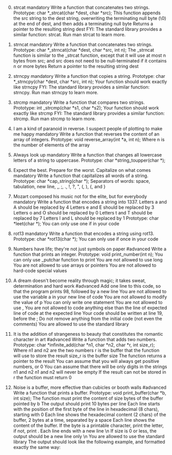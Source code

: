 0. strcat mandatory
Write a function that concatenates two strings.
Prototype: char *_strcat(char *dest, char *src);
This function appends the src string to the dest string, overwriting the
terminating null byte (\0) at the end of dest, and then adds a terminating null
byte
Returns a pointer to the resulting string dest
FYI: The standard library provides a similar function: strcat. Run man strcat to
learn more.
1. strncat mandatory
Write a function that concatenates two strings.
Prototype: char *_strncat(char *dest, char *src, int n);
The _strncat function is similar to the _strcat function, except that
it will use at most n bytes from src; and
src does not need to be null-terminated if it contains n or more bytes
Return a pointer to the resulting string dest
2. strncpy mandatory
Write a function that copies a string.
Prototype: char *_strncpy(char *dest, char *src, int n);
Your function should work exactly like strncpy
FYI: The standard library provides a similar function: strncpy. Run man strncpy
to learn more.
3. strcmp mandatory
Write a function that compares two strings.
Prototype: int _strcmp(char *s1, char *s2);
Your function should work exactly like strcmp
FYI: The standard library provides a similar function: strcmp. Run man strcmp to
learn more.
4. I am a kind of paranoid in reverse. I suspect people of plotting to make me
happy mandatory
Write a function that reverses the content of an array of integers.
Prototype: void reverse_array(int *a, int n);
Where n is the number of elements of the array
5. Always look up mandatory
Write a function that changes all lowercase letters of a string to uppercase.
Prototype: char *string_toupper(char *);
6. Expect the best. Prepare for the worst. Capitalize on what comes mandatory
Write a function that capitalizes all words of a string.
Prototype: char *cap_string(char *);
Separators of words: space, tabulation, new line, ,, ;, ., !, ?,
\", (, ), {, and }
7. Mozart composed his music not for the elite, but for everybody mandatory
Write a function that encodes a string into 1337.
Letters a and A should be replaced by 4
Letters e and E should be replaced by 3
Letters o and O should be replaced by 0
Letters t and T should be replaced by 7
Letters l and L should be replaced by 1
Prototype: char *leet(char *);
You can only use one if in your code
8. rot13 mandatory
Write a function that encodes a string using rot13.
Prototype: char *rot13(char *);
You can only use if once in your code
9. Numbers have life; they're not just symbols on paper #advanced
Write a function that prints an integer.
Prototype: void print_number(int n);
You can only use _putchar function to print
You are not allowed to use long
You are not allowed to use arrays or pointers
You are not allowed to hard-code special values
10. A dream doesn't become reality through magic; it takes sweat, determination
and hard work #advanced
Add one line to this code, so that the program prints 98, followed by a new line
You are not allowed to use the variable a in your new line of code
You are not allowed to modify the value of p
You can only write one statement
You are not allowed to use ,
You are not allowed to code anything else than the line of expected line of code
at the expected line
Your code should be written at line 19, before the ;
Do not remove anything from the initial code (not even the comments)
You are allowed to use the standard library

11. It is the addition of strangeness to beauty that constitutes the romantic
character in art #advanced
Write a function that adds two numbers.
Prototype: char *infinite_add(char *n1, char *n2, char *r, int size_r);
Where n1 and n2 are the two numbers
r is the buffer that the function will use to store the result
size_r is the buffer size
The function returns a pointer to the result
You can assume that you will always get positive numbers, or 0
You can assume that there will be only digits in the strings n1 and n2
n1 and n2 will never be empty
If the result can not be stored in r the function must return 0

12. Noise is a buffer, more effective than cubicles or booth walls #advanced
Write a function that prints a buffer.
Prototype: void print_buffer(char *b, int size);
The function must print the content of size bytes of the buffer pointed by b
The output should print 10 bytes per line
Each line starts with the position of the first byte of the line in hexadecimal
(8 chars), starting with 0
Each line shows the hexadecimal content (2 chars) of the buffer, 2 bytes at a
time, separated by a space
Each line shows the content of the buffer. If the byte is a printable character,
print the letter, if not, print .
Each line ends with a new line \n
If size is 0 or less, the output should be a new line only \n
You are allowed to use the standard library
The output should look like the following example, and formatted exactly the
same way: